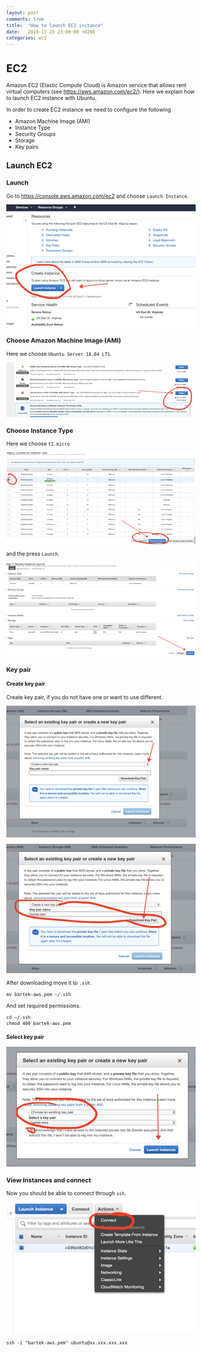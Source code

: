 ```yaml
---
layout: post
comments: true
title:  "How to launch EC2 instance"
date:   2018-12-25 23:00:00 +0200
categories: ec2
---
```


# EC2

Amazon EC2 (Elastic Compute Cloud) is Amazon service that allows rent virtual computers (see
<https://aws.amazon.com/ec2/>). Here we explain how to launch EC2 instance with Ubuntu.

In order to create EC2 instance we need to configure the following
* Amazon Machine Image (AMI)
* Instance Type
* Security Groups
* Storage
* Key pairs

## Launch EC2

### Launch

Go to <https://console.aws.amazon.com/ec2> and choose `Launch Instance`.

![png](/assets/imgs/ec2/launch.png)

### Choose Amazon Machine Image (AMI)

Here we choose `Ubuntu Server 18.04 LTS`.

![png](/assets/imgs/ec2/select_ami.png)

### Choose Instance Type

Here we choose `t2.micro` 


![png](/assets/imgs/ec2/choose_instance.png)


and the press `Launch`.

![png](/assets/imgs/ec2/launch_final.png)

### Key pair

#### Create key pair 

Create key pair, if you do not have one or want to use different.

![png](/assets/imgs/ec2/create_key_pair.png)

![png](/assets/imgs/ec2/create_key_pair2.png)

After downloading move it to `.ssh`.
``` shell
mv bartek-aws.pem ~/.ssh
```

And set required permissions.
``` shell
cd ~/.ssh
chmod 400 bartek-aws.pem
```

#### Select key pair


![png](/assets/imgs/ec2/select_key_pair.png)

### View Instances and connect

Now you should be able to connect through `ssh`.

![png](/assets/imgs/ec2/connect_to_instance.png)

``` shell
ssh -i "bartek-aws.pem" ubuntu@xx.xxx.xxx.xxx
```
